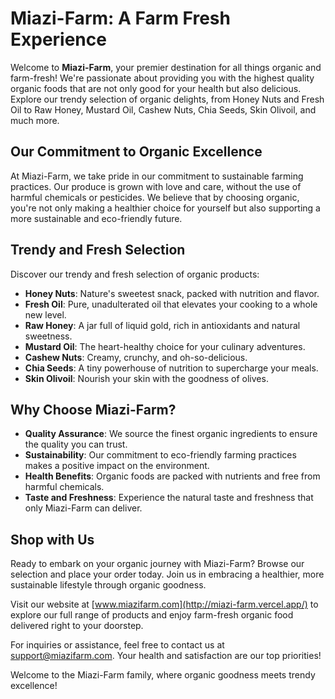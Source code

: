 # Miazi-Farm: A Farm Fresh Experience

Welcome to **Miazi-Farm**, your premier destination for all things organic and farm-fresh! We're passionate about providing you with the highest quality organic foods that are not only good for your health but also delicious. Explore our trendy selection of organic delights, from Honey Nuts and Fresh Oil to Raw Honey, Mustard Oil, Cashew Nuts, Chia Seeds, Skin Olivoil, and much more.

## Our Commitment to Organic Excellence

At Miazi-Farm, we take pride in our commitment to sustainable farming practices. Our produce is grown with love and care, without the use of harmful chemicals or pesticides. We believe that by choosing organic, you're not only making a healthier choice for yourself but also supporting a more sustainable and eco-friendly future.

## Trendy and Fresh Selection

Discover our trendy and fresh selection of organic products:

- **Honey Nuts**: Nature's sweetest snack, packed with nutrition and flavor.
- **Fresh Oil**: Pure, unadulterated oil that elevates your cooking to a whole new level.
- **Raw Honey**: A jar full of liquid gold, rich in antioxidants and natural sweetness.
- **Mustard Oil**: The heart-healthy choice for your culinary adventures.
- **Cashew Nuts**: Creamy, crunchy, and oh-so-delicious.
- **Chia Seeds**: A tiny powerhouse of nutrition to supercharge your meals.
- **Skin Olivoil**: Nourish your skin with the goodness of olives.

## Why Choose Miazi-Farm?

- **Quality Assurance**: We source the finest organic ingredients to ensure the quality you can trust.
- **Sustainability**: Our commitment to eco-friendly farming practices makes a positive impact on the environment.
- **Health Benefits**: Organic foods are packed with nutrients and free from harmful chemicals.
- **Taste and Freshness**: Experience the natural taste and freshness that only Miazi-Farm can deliver.

## Shop with Us

Ready to embark on your organic journey with Miazi-Farm? Browse our selection and place your order today. Join us in embracing a healthier, more sustainable lifestyle through organic goodness.

Visit our website at [www.miazifarm.com](http://miazi-farm.vercel.app/) to explore our full range of products and enjoy farm-fresh organic food delivered right to your doorstep.

For inquiries or assistance, feel free to contact us at [support@miazifarm.com](mailto:support@miazifarm.com). Your health and satisfaction are our top priorities!

Welcome to the Miazi-Farm family, where organic goodness meets trendy excellence!
